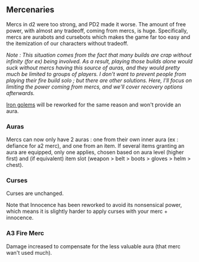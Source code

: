 ## Mercenaries

Mercs in d2 were too strong, and PD2 made it worse. The amount of free power, with almost any tradeoff, coming from mercs, is huge. Specifically, mercs are aurabots and cursebots which makes the game far too easy and the itemization of our characters without tradeoff.

*Note : This situation comes from the fact that many builds are crap without infinity (for ex) being involved. As a result, playing those builds alone would suck without mercs having this source of auras, and they would pretty much be limited to groups of players. I don't want to prevent people from playing their fire build solo ; but there are other solutions. Here, I'll focus on limiting the power coming from mercs, and we'll cover recovery options afterwards.*

[Iron golems](full-notes#iron-golem) will be reworked for the same reason and won't provide an aura.

### Auras

Mercs can now only have 2 auras : one from their own inner aura (ex : defiance for a2 merc), and one from an item. If several items granting an aura are equipped, only one applies, chosen based on aura level (higher first) and (if equivalent) item slot (weapon > belt > boots > gloves > helm > chest).

### Curses

Curses are unchanged.

Note that Innocence has been reworked to avoid its nonsensical power, which means it is slightly harder to apply curses with your merc + innocence.

### A3 Fire Merc

Damage increased to compensate for the less valuable aura (that merc wan't used much).
